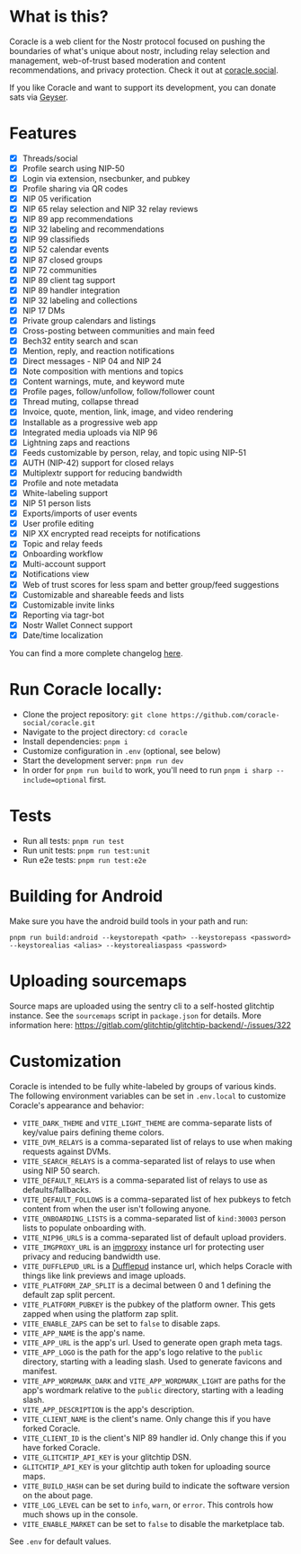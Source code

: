 # What is this?

Coracle is a web client for the Nostr protocol focused on pushing the boundaries of what's unique about nostr, including relay selection and management, web-of-trust based moderation and content recommendations, and privacy protection. Check it out at [coracle.social](https://coracle.social).

If you like Coracle and want to support its development, you can donate sats via [Geyser](https://geyser.fund/project/coracle).

# Features

- [x] Threads/social
- [x] Profile search using NIP-50
- [x] Login via extension, nsecbunker, and pubkey
- [x] Profile sharing via QR codes
- [x] NIP 05 verification
- [x] NIP 65 relay selection and NIP 32 relay reviews
- [x] NIP 89 app recommendations
- [x] NIP 32 labeling and recommendations
- [x] NIP 99 classifieds
- [x] NIP 52 calendar events
- [x] NIP 87 closed groups
- [x] NIP 72 communities
- [x] NIP 89 client tag support
- [x] NIP 89 handler integration
- [x] NIP 32 labeling and collections
- [x] NIP 17 DMs
- [x] Private group calendars and listings
- [x] Cross-posting between communities and main feed
- [x] Bech32 entity search and scan
- [x] Mention, reply, and reaction notifications
- [x] Direct messages - NIP 04 and NIP 24
- [x] Note composition with mentions and topics
- [x] Content warnings, mute, and keyword mute
- [x] Profile pages, follow/unfollow, follow/follower count
- [x] Thread muting, collapse thread
- [x] Invoice, quote, mention, link, image, and video rendering
- [x] Installable as a progressive web app
- [x] Integrated media uploads via NIP 96
- [x] Lightning zaps and reactions
- [x] Feeds customizable by person, relay, and topic using NIP-51
- [x] AUTH (NIP-42) support for closed relays
- [x] Multiplextr support for reducing bandwidth
- [x] Profile and note metadata
- [x] White-labeling support
- [x] NIP 51 person lists
- [x] Exports/imports of user events
- [x] User profile editing
- [x] NIP XX encrypted read receipts for notifications
- [x] Topic and relay feeds
- [x] Onboarding workflow
- [x] Multi-account support
- [x] Notifications view
- [x] Web of trust scores for less spam and better group/feed suggestions
- [x] Customizable and shareable feeds and lists
- [x] Customizable invite links
- [x] Reporting via tagr-bot
- [x] Nostr Wallet Connect support
- [x] Date/time localization

You can find a more complete changelog [here](./CHANGELOG.md).

# Run Coracle locally:

- Clone the project repository: `git clone https://github.com/coracle-social/coracle.git`
- Navigate to the project directory: `cd coracle`
- Install dependencies: `pnpm i`
- Customize configuration in `.env` (optional, see below)
- Start the development server: `pnpm run dev`
- In order for `pnpm run build` to work, you'll need to run `pnpm i sharp --include=optional` first.

# Tests

- Run all tests: `pnpm run test`
- Run unit tests: `pnpm run test:unit`
- Run e2e tests: `pnpm run test:e2e`

# Building for Android

Make sure you have the android build tools in your path and run:

```
pnpm run build:android --keystorepath <path> --keystorepass <password> --keystorealias <alias> --keystorealiaspass <password>
```

# Uploading sourcemaps

Source maps are uploaded using the sentry cli to a self-hosted glitchtip instance. See the `sourcemaps` script in `package.json` for details. More information here: https://gitlab.com/glitchtip/glitchtip-backend/-/issues/322

# Customization

Coracle is intended to be fully white-labeled by groups of various kinds. The following environment variables can be set in `.env.local` to customize Coracle's appearance and behavior:

- `VITE_DARK_THEME` and `VITE_LIGHT_THEME` are comma-separate lists of key/value pairs defining theme colors.
- `VITE_DVM_RELAYS` is a comma-separated list of relays to use when making requests against DVMs.
- `VITE_SEARCH_RELAYS` is a comma-separated list of relays to use when using NIP 50 search.
- `VITE_DEFAULT_RELAYS` is a comma-separated list of relays to use as defaults/fallbacks.
- `VITE_DEFAULT_FOLLOWS` is a comma-separated list of hex pubkeys to fetch content from when the user isn't following anyone.
- `VITE_ONBOARDING_LISTS` is a comma-separated list of `kind:30003` person lists to populate onboarding with.
- `VITE_NIP96_URLS` is a comma-separated list of default upload providers.
- `VITE_IMGPROXY_URL` is an [imgproxy](https://imgproxy.net) instance url for protecting user privacy and reducing bandwidth use.
- `VITE_DUFFLEPUD_URL` is a [Dufflepud](https://github.com/coracle-social/dufflepud) instance url, which helps Coracle with things like link previews and image uploads.
- `VITE_PLATFORM_ZAP_SPLIT` is a decimal between 0 and 1 defining the default zap split percent.
- `VITE_PLATFORM_PUBKEY` is the pubkey of the platform owner. This gets zapped when using the platform zap split.
- `VITE_ENABLE_ZAPS` can be set to `false` to disable zaps.
- `VITE_APP_NAME` is the app's name.
- `VITE_APP_URL` is the app's url. Used to generate open graph meta tags.
- `VITE_APP_LOGO` is the path for the app's logo relative to the `public` directory, starting with a leading slash. Used to generate favicons and manifest.
- `VITE_APP_WORDMARK_DARK` and `VITE_APP_WORDMARK_LIGHT` are paths for the app's wordmark relative to the `public` directory, starting with a leading slash.
- `VITE_APP_DESCRIPTION` is the app's description.
- `VITE_CLIENT_NAME` is the client's name. Only change this if you have forked Coracle.
- `VITE_CLIENT_ID` is the client's NIP 89 handler id. Only change this if you have forked Coracle.
- `VITE_GLITCHTIP_API_KEY` is your glitchtip DSN.
- `GLITCHTIP_API_KEY` is your glitchtip auth token for uploading source maps.
- `VITE_BUILD_HASH` can be set during build to indicate the software version on the about page.
- `VITE_LOG_LEVEL` can be set to `info`, `warn`, or `error`. This controls how much shows up in the console.
- `VITE_ENABLE_MARKET` can be set to `false` to disable the marketplace tab.

See `.env` for default values.
